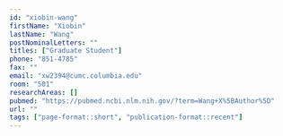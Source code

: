 ```yaml
---
id: "xiobin-wang"
firstName: "Xiobin"
lastName: "Wang"
postNominalLetters: ""
titles: ["Graduate Student"]
phone: "851-4785"
fax: ""
email: "xw2394@cumc.columbia.edu"
room: "501"
researchAreas: []
pubmed: "https://pubmed.ncbi.nlm.nih.gov/?term=Wang+X%5BAuthor%5D"
url: ""
tags: ["page-format::short", "publication-format::recent"]
---
```


